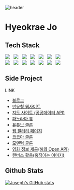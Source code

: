 ![header](https://capsule-render.vercel.app/api?type=Waving&color=auto&height=300&section=header&text=Joseph&fontSize=90)

# Hyeokrae Jo

## Tech Stack

<p align="left">
  <img src="https://img.shields.io/badge/HTML5-E34F26?style=flat-square&logo=HTML5&logoColor=white" /> &nbsp
  <img src="https://img.shields.io/badge/CSS3-1572B6?style=flat-square&logo=CSS3&logoColor=white" /> &nbsp
  <img src="https://img.shields.io/badge/bootstrap-7952B3?style=flat-square&logo=bootstrap&logoColor=white" /> &nbsp
  <img src="https://img.shields.io/badge/JavaScript-F7DF1E?style=flat-square&logo=JavaScript&logoColor=white" /> &nbsp
  <img src="https://img.shields.io/badge/jquery-0769AD?style=flat-square&logo=jquery&logoColor=white" /> &nbsp
  <img src="https://img.shields.io/badge/Node.js-339933?style=flat-square&logo=Node.js&logoColor=white" /> &nbsp
  <img src="https://img.shields.io/badge/Android-3DDC84?style=flat-square&logo=Android&logoColor=white" /> &nbsp
  <br />
  <img src="https://img.shields.io/badge/github-181717?style=flat-square&logo=github&logoColor=white" /> &nbsp
  <img src="https://img.shields.io/badge/.NET-5C2D91?style=flat-square&logo=.net&logoColor=white" /> &nbsp
  <img src="https://img.shields.io/badge/Microsoft%20SQL%20Sever-CC2927?style=flat-square&logo=microsoft%20sql%20server&logoColor=white" /> &nbsp
  <img src="https://img.shields.io/badge/MongoDB-47A248?style=flat-square&logo=MongoDB&logoColor=white" /> &nbsp 
  <img src="https://img.shields.io/badge/MySQL-4479A1?style=flat-square&logo=MySQL&logoColor=white"/> &nbsp
  <img src="https://img.shields.io/badge/vue.js-4FC08D?style=flat-square&logo=vue.js&logoColor=white" /> &nbsp
  <img src="https://img.shields.io/badge/linux-FCC624?style=flat-square&logo=linux&logoColor=black">
</p>

## Side Project

<p align="left">

LINK
- <a href="https://jxlove2020.github.io/" target="_blank">블로그</a>  
- <a href="https://jxlove2020.github.io/responsive_web/" target="_blank">반응형 웹사이트</a>    
- <a href="https://jxlove2020.github.io/map_site/" target="_blank">지도 사이트 (공공데이터 API)</a>  
- <a href="https://jxlove2020.github.io/web_transform3D/" target="_blank">파노라마 뷰</a>  
- <a href="https://jxlove2020.github.io/pwa_youtubeClone/" target="_blank">유튜브 클론</a>  
- <a href="https://jxlove2020.github.io/pwa_webGallery/" target="_blank">웹 갤러리 페이지</a>  
- <a href="https://jxlove2020.github.io/kokoa-clone/" target="_blank">코코아 클론</a>  
- <a href="https://jxlove2020.github.io/momentum-clone/" target="_blank">모멘텀 클론</a>  
- <a href="https://jxlove2020.github.io/movie-app/#/" target="_blank">영화 정보 제공(해외 Open API)</a>  
- <a href="https://jxlove2020.github.io/hill/" target="_blank">캔버스 활용(움직이는 이미지)</a>  
</p> 

## Github Stats

<p align="center">

[![Joseph's GitHub stats](https://github-readme-stats.vercel.app/api?username=jxlove2020)](https://github.com/jxlove2020/github-readme-stats)

</p>
